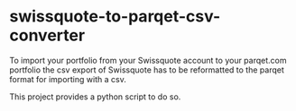 # swissquote-to-parqet-csv-converter

To import your portfolio from your Swissquote account to your parqet.com portfolio the csv export of Swissquote has to be reformatted to the parqet format for importing with a csv.

This project provides a python script to do so.
